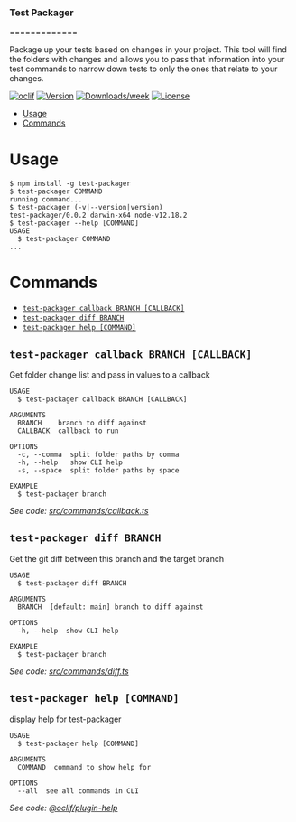 ### Test Packager

=============

Package up your tests based on changes in your project. This tool will find the folders with changes and allows you to pass that information into your test commands to narrow down tests to only the ones that relate to your changes.

[![oclif](https://img.shields.io/badge/cli-oclif-brightgreen.svg)](https://oclif.io)
[![Version](https://img.shields.io/npm/v/test-packager.svg)](https://npmjs.org/package/test-packager)
[![Downloads/week](https://img.shields.io/npm/dw/test-packager.svg)](https://npmjs.org/package/test-packager)
[![License](https://img.shields.io/npm/l/test-packager.svg)](https://github.com/dalebaldwin/test-packager/blob/master/package.json)

<!-- toc -->
* [Usage](#usage)
* [Commands](#commands)
<!-- tocstop -->

# Usage

<!-- usage -->
```sh-session
$ npm install -g test-packager
$ test-packager COMMAND
running command...
$ test-packager (-v|--version|version)
test-packager/0.0.2 darwin-x64 node-v12.18.2
$ test-packager --help [COMMAND]
USAGE
  $ test-packager COMMAND
...
```
<!-- usagestop -->

# Commands

<!-- commands -->
* [`test-packager callback BRANCH [CALLBACK]`](#test-packager-callback-branch-callback)
* [`test-packager diff BRANCH`](#test-packager-diff-branch)
* [`test-packager help [COMMAND]`](#test-packager-help-command)

## `test-packager callback BRANCH [CALLBACK]`

Get folder change list and pass in values to a callback

```
USAGE
  $ test-packager callback BRANCH [CALLBACK]

ARGUMENTS
  BRANCH    branch to diff against
  CALLBACK  callback to run

OPTIONS
  -c, --comma  split folder paths by comma
  -h, --help   show CLI help
  -s, --space  split folder paths by space

EXAMPLE
  $ test-packager branch
```

_See code: [src/commands/callback.ts](https://github.com/dalebaldwin/test-packager/blob/v0.0.2/src/commands/callback.ts)_

## `test-packager diff BRANCH`

Get the git diff between this branch and the target branch

```
USAGE
  $ test-packager diff BRANCH

ARGUMENTS
  BRANCH  [default: main] branch to diff against

OPTIONS
  -h, --help  show CLI help

EXAMPLE
  $ test-packager branch
```

_See code: [src/commands/diff.ts](https://github.com/dalebaldwin/test-packager/blob/v0.0.2/src/commands/diff.ts)_

## `test-packager help [COMMAND]`

display help for test-packager

```
USAGE
  $ test-packager help [COMMAND]

ARGUMENTS
  COMMAND  command to show help for

OPTIONS
  --all  see all commands in CLI
```

_See code: [@oclif/plugin-help](https://github.com/oclif/plugin-help/blob/v3.2.2/src/commands/help.ts)_
<!-- commandsstop -->
